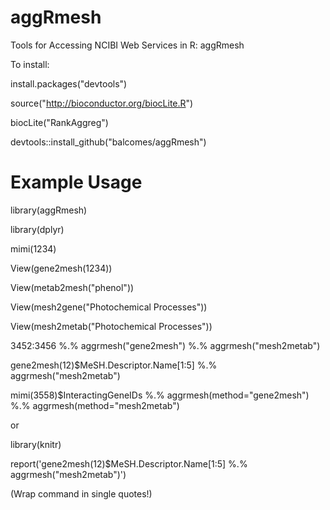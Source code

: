aggRmesh
========

Tools for Accessing NCIBI Web Services in R: aggRmesh

To install:

install.packages("devtools")

source("http://bioconductor.org/biocLite.R")

biocLite("RankAggreg")

devtools::install_github("balcomes/aggRmesh")


Example Usage
========

library(aggRmesh)

library(dplyr)

mimi(1234)

View(gene2mesh(1234))

View(metab2mesh("phenol"))

View(mesh2gene("Photochemical Processes"))

View(mesh2metab("Photochemical Processes"))

3452:3456 %.% aggrmesh("gene2mesh") %.% aggrmesh("mesh2metab")

gene2mesh(12)$MeSH.Descriptor.Name[1:5] %.% aggrmesh("mesh2metab")

mimi(3558)$InteractingGeneIDs %.% aggrmesh(method="gene2mesh") %.% aggrmesh(method="mesh2metab")

or

library(knitr)

report('gene2mesh(12)$MeSH.Descriptor.Name[1:5] %.% aggrmesh("mesh2metab")')

(Wrap command in single quotes!)
